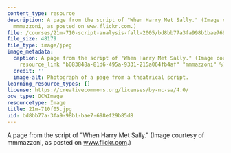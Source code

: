 ```yaml
---
content_type: resource
description: A page from the script of "When Harry Met Sally." (Image courtesy of
  mmmazzoni, as posted on www.flickr.com.)
file: /courses/21m-710-script-analysis-fall-2005/bd8bb77a3fa998b1bae7698ef29b85d8_21m-710f05.jpg
file_size: 48179
file_type: image/jpeg
image_metadata:
  caption: A page from the script of "When Harry Met Sally." (Image courtesy of {{%
    resource_link "b083848a-81d6-495a-9331-215a064fb4af" "mmmazzoni" %}} on Flickr.)
  credit: ''
  image-alt: Photograph of a page from a theatrical script.
learning_resource_types: []
license: https://creativecommons.org/licenses/by-nc-sa/4.0/
ocw_type: OCWImage
resourcetype: Image
title: 21m-710f05.jpg
uid: bd8bb77a-3fa9-98b1-bae7-698ef29b85d8
---
```

A page from the script of "When Harry Met Sally." (Image courtesy of mmmazzoni, as posted on www.flickr.com.)